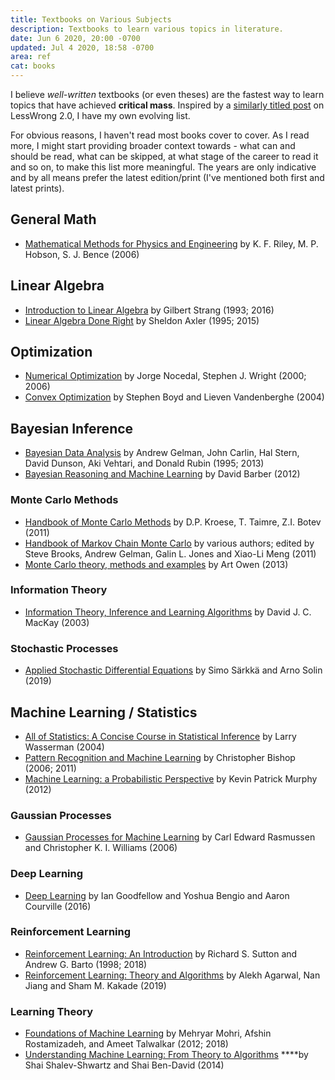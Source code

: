 ```yaml
---
title: Textbooks on Various Subjects
description: Textbooks to learn various topics in literature.
date: Jun 6 2020, 20:00 -0700
updated: Jul 4 2020, 18:58 -0700
area: ref
cat: books
---
```


I believe _well-written_ textbooks \(or even theses\) are the fastest way to learn topics that have achieved **critical mass**. Inspired by a [similarly titled post](https://www.lesswrong.com/posts/xg3hXCYQPJkwHyik2/the-best-textbooks-on-every-subject) on LessWrong 2.0, I have my own evolving list.

For obvious reasons, I haven't read most books cover to cover. As I read more, I might start providing broader context towards - what can and should be read, what can be skipped, at what stage of the career to read it and so on, to make this list more meaningful. The years are only indicative and by all means prefer the latest edition/print \(I've mentioned both first and latest prints\).

## General Math

- [Mathematical Methods for Physics and Engineering](https://luiarthur.github.io/assets/ams211/mathbook.pdf) by K. F. Riley, ‎M. P. Hobson, ‎S. J. Bence \(2006\)

## Linear Algebra

- [Introduction to Linear Algebra](https://math.mit.edu/~gs/linearalgebra/) by Gilbert Strang \(1993; 2016\)
- [Linear Algebra Done Right](http://linear.axler.net) by Sheldon Axler \(1995; 2015\)

## Optimization

- [Numerical Optimization](http://users.iems.northwestern.edu/~nocedal/book/num-opt.html) by Jorge Nocedal, Stephen J. Wright \(2000; 2006\)
- [Convex Optimization](https://web.stanford.edu/~boyd/cvxbook/) by Stephen Boyd and Lieven Vandenberghe \(2004\)

## Bayesian Inference

- [Bayesian Data Analysis](http://www.stat.columbia.edu/~gelman/book/) by Andrew Gelman, John Carlin, Hal Stern, David Dunson, Aki Vehtari, and Donald Rubin \(1995; 2013\)
- [Bayesian Reasoning and Machine Learning](http://web4.cs.ucl.ac.uk/staff/D.Barber/pmwiki/pmwiki.php?n=Brml.HomePage) by David Barber \(2012\)

### Monte Carlo Methods

- [Handbook of Monte Carlo Methods](https://people.smp.uq.edu.au/DirkKroese/montecarlohandbook/) by D.P. Kroese, T. Taimre, Z.I. Botev \(2011\)
- [Handbook of Markov Chain Monte Carlo](http://mcmchandbook.net) by various authors; edited by Steve Brooks, Andrew Gelman, Galin L. Jones and Xiao-Li Meng \(2011\)
- [Monte Carlo theory, methods and examples](http://statweb.stanford.edu/~owen/mc/) by Art Owen \(2013\)

### Information Theory

- [Information Theory, Inference and Learning Algorithms](http://www.inference.org.uk/mackay/itila/) by David J. C. MacKay \(2003\)

### **Stochastic Processes**

- [Applied Stochastic Differential Equations](https://users.aalto.fi/~asolin/sde-book/sde-book.pdf) by Simo Särkkä and Arno Solin \(2019\)

## Machine Learning / Statistics

- [All of Statistics: A Concise Course in Statistical Inference](http://www.stat.cmu.edu/~larry/all-of-statistics/) by Larry Wasserman \(2004\)
- [Pattern Recognition and Machine Learning](https://www.microsoft.com/en-us/research/publication/pattern-recognition-machine-learning/) by Christopher Bishop \(2006; 2011\)
- [Machine Learning: a Probabilistic Perspective](https://www.cs.ubc.ca/~murphyk/MLbook/) by Kevin Patrick Murphy \(2012\)

### Gaussian Processes

- [Gaussian Processes for Machine Learning](http://www.gaussianprocess.org/gpml/) by Carl Edward Rasmussen and Christopher K. I. Williams \(2006\)

### Deep Learning

- [Deep Learning](https://www.deeplearningbook.org) by Ian Goodfellow and Yoshua Bengio and Aaron Courville \(2016\)

### Reinforcement Learning

- [Reinforcement Learning: An Introduction](http://incompleteideas.net/book/the-book-2nd.html) by Richard S. Sutton and Andrew G. Barto \(1998; 2018\)
- [Reinforcement Learning: Theory and Algorithms](https://rltheorybook.github.io) by Alekh Agarwal, Nan Jiang and Sham M. Kakade \(2019\)

### Learning Theory

- [Foundations of Machine Learning](https://cs.nyu.edu/~mohri/mlbook/) by Mehryar Mohri, Afshin Rostamizadeh, and Ameet Talwalkar \(2012; 2018\)
- [Understanding Machine Learning: From Theory to Algorithms](https://www.cs.huji.ac.il/~shais/UnderstandingMachineLearning/index.html) \*\*\*\*by Shai Shalev-Shwartz and Shai Ben-David \(2014\)
